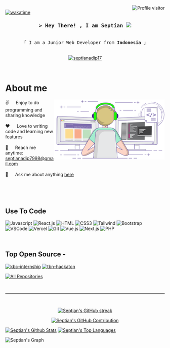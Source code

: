 <a href="https://komarev.com/ghpvc/?username=septianadip17">
  <img align="right" src="https://komarev.com/ghpvc/?username=septianadip17&label=Visitors&color=0e75b6&style=flat" alt="Profile visitor" />
</a>

[![wakatime](https://wakatime.com/badge/user/eebb3dd8-d9b2-40de-9b88-6fd6cac99dbc.svg)](https://wakatime.com/@septianadip17)



<!-- Intro  -->
<h3 align="center">
        <samp>&gt; Hey There! , I am
                <b>Septian</b> 
  <img src="https://media.giphy.com/media/hvRJCLFzcasrR4ia7z/giphy.gif" width="28">
        </samp>
</h3>

<p align="center"> 
  <samp>
    <br>
    「 I am a Junior Web Developer from <b>Indonesia</b> 」
    <br>
    <br>
  </samp>
</p>

<p align="center">
 
 <a href="https://linkedin.com/in/septianadip17" target="_blank">
  <img src="https://img.shields.io/badge/LinkedIn-0077B5?style=for-the-badge&logo=linkedin&logoColor=white" alt="septianadip17"/>
 </a>
</p>
<br />

<!-- About Section -->

# About me

<p>
 <img align="right" width="350" src="coding.gif" alt="Coding gif" />
  
  ✌️ &emsp; Enjoy to do programming and sharing knowledge <br/><br/>
 ❤️ &emsp; Love to writing code and learning new features<br/><br/>
 📧 &emsp; Reach me anytime: septianadip7998@gmail.com<br/><br/>
 💬 &emsp; Ask me about anything [here](https://github.com/septianadip17/septianadip17/issues)
</p>

<br/>
<br/>
<br/>

## Use To Code

![Javascript](https://img.shields.io/badge/Javascript-F0DB4F?style=for-the-badge&labelColor=black&logo=javascript&logoColor=F0DB4F)
![React.js](https://img.shields.io/badge/-React-61DBFB?style=for-the-badge&labelColor=black&logo=react&logoColor=61DBFB)
![HTML](https://img.shields.io/badge/HTML5-E34F26?style=for-the-badge&logo=html5&logoColor=white)
![CSS3](https://img.shields.io/badge/CSS3-1572B6?style=for-the-badge&logo=css3&logoColor=white)
![Tailwind](https://img.shields.io/badge/Tailwind_CSS-092749?style=for-the-badge&logo=tailwindcss&logoColor=06B6D4&labelColor=000000)
![Bootstrap](https://img.shields.io/badge/Bootstrap-563D7C?style=for-the-badge&logo=bootstrap&logoColor=white)
![VSCode](https://img.shields.io/badge/Visual_Studio-0078d7?style=for-the-badge&logo=visual%20studio&logoColor=white)
![Vercel](https://img.shields.io/badge/vercel-%23000000.svg?style=for-the-badge&logo=vercel&logoColor=white)
![Git](https://img.shields.io/badge/Git-F05032?style=for-the-badge&logo=git&logoColor=white)
![Vue.js](https://img.shields.io/badge/vuejs-%2335495e.svg?style=for-the-badge&logo=vuedotjs&logoColor=%234FC08D)
![Next.js](https://img.shields.io/badge/next.js-000000?style=for-the-badge&logo=nextdotjs&logoColor=white)
![PHP](https://img.shields.io/badge/php-%23777BB4.svg?&style=for-the-badge&logo=php&logoColor=white)

<br/>

## Top Open Source -

[![kbc-internship](https://github-readme-stats.vercel.app/api/pin/?username=septianadip17&repo=kbc-internship&border_color=7F3FBF&bg_color=0D1117&title_color=C9D1D9&text_color=8B949E&icon_color=7F3FBF)](https://github.com/septianadip17/kbc-internship)
[![tbn-hackaton](https://github-readme-stats.vercel.app/api/pin/?username=septianadip17&repo=hackaton-2-maxyacademy&border_color=7F3FBF&bg_color=0D1117&title_color=C9D1D9&text_color=8B949E&icon_color=7F3FBF)](https://github.com/septianadip17/hackaton-2-maxyacademy)

<p align="left">
  <a href="https://github.com/septianadip17?tab=repositories" target="_blank"><img alt="All Repositories" title="All Repositories" src="https://img.shields.io/badge/-All%20Repos-2962FF?style=for-the-badge&logo=koding&logoColor=white"/></a>
</p>

<br/>
<hr/>
<br/>

<p align="center">
  <a href="https://github.com/septianadip17">
    <img src="https://github-readme-streak-stats.herokuapp.com/?user=septianadip17&theme=radical&border=7F3FBF&background=0D1117" alt="Septian's GitHub streak"/>
  </a>
</p>

<p align="center">
  <a href="https://github.com/septianadip17">
    <img src="https://github-profile-summary-cards.vercel.app/api/cards/profile-details?username=septianadip17&theme=radical" alt="Septian's GitHub Contribution"/>
  </a>
</p>

<a> 
  <a href="https://github.com/septianadip17"><img alt="Septian's Github Stats" src="https://denvercoder1-github-readme-stats.vercel.app/api?username=septianadip17&show_icons=true&count_private=true&theme=react&border_color=7F3FBF&bg_color=0D1117&title_color=F85D7F&icon_color=F8D866" height="192px" width="49.5%"/></a>
  <a href="https://github.com/septianadip17"><img alt="Septian's Top Languages" src="https://denvercoder1-github-readme-stats.vercel.app/api/top-langs/?username=septianadip17&langs_count=8&layout=compact&theme=react&border_color=7F3FBF&bg_color=0D1117&title_color=F85D7F&icon_color=F8D866" height="192px" width="49.5%"/></a>
  <br/>
</a>

![Septian's Graph](https://github-readme-activity-graph.vercel.app/graph?username=septianadip17&custom_title=Septian%20GitHub%20Activity%20Graph&bg_color=0D1117&color=7F3FBF&line=7F3FBF&point=7F3FBF&area_color=FFFFFF&title_color=FFFFFF&area=true)


<!--
**septianadip17/septianadip17** is a ✨ _special_ ✨ repository because its `README.md` (this file) appears on your GitHub profile.

Here are some ideas to get you started:

- 🔭 I’m currently working on ...
- 🌱 I’m currently learning ...
- 👯 I’m looking to collaborate on ...
- 🤔 I’m looking for help with ...
- 💬 Ask me about ...
- 📫 How to reach me: ...
- 😄 Pronouns: ...
- ⚡ Fun fact: ...
-->
